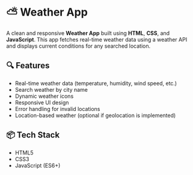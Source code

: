 # ⛅ Weather App

A clean and responsive **Weather App** built using **HTML**, **CSS**, and **JavaScript**. This app fetches real-time weather data using a weather API and displays current conditions for any searched location. 

## 🔍 Features

- Real-time weather data (temperature, humidity, wind speed, etc.)
- Search weather by city name
- Dynamic weather icons
- Responsive UI design
- Error handling for invalid locations
- Location-based weather (optional if geolocation is implemented)

## 📦 Tech Stack

- HTML5
- CSS3
- JavaScript (ES6+)
